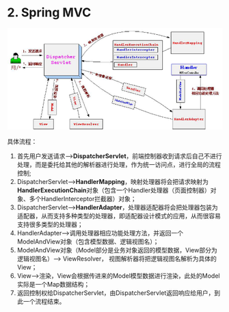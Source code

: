 # 2. Spring MVC

![](../.gitbook/assets/image%20%2846%29.png)

 具体流程： 

1. 首先用户发送请求——&gt;**DispatcherServlet**，前端控制器收到请求后自己不进行处理，而是委托给其他的解析器进行处理，作为统一访问点，进行全局的流程控制; 
2. DispatcherServlet——&gt;**HandlerMapping**，映射处理器将会把请求映射为**HandlerExecutionChain**对象（包含一个Handler处理器（页面控制器）对象、多个HandlerInterceptor拦截器）对象； 
3. DispatcherServlet——&gt;**HandlerAdapter**，处理器适配器将会把处理器包装为适配器，从而支持多种类型的处理器，即适配器设计模式的应用，从而很容易支持很多类型的处理器； 
4. HandlerAdapter——&gt;调用处理器相应功能处理方法，并返回一个ModelAndView对象（包含模型数据、逻辑视图名）；
5. ModelAndView对象（Model部分是业务对象返回的模型数据，View部分为逻辑视图名）——&gt; ViewResolver， 视图解析器将把逻辑视图名解析为具体的View； 
6. View——&gt;渲染，View会根据传进来的Model模型数据进行渲染，此处的Model实际是一个Map数据结构； 
7. 返回控制权给DispatcherServlet，由DispatcherServlet返回响应给用户，到此一个流程结束。

